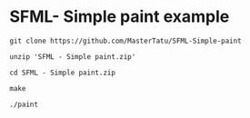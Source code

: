 # SFML- Simple paint example
``` git clone https://github.com/MasterTatu/SFML-Simple-paint ```

``` unzip 'SFML - Simple paint.zip' ```

``` cd SFML - Simple paint.zip ```

``` make ```

``` ./paint ```
